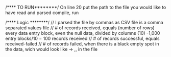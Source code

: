 /**** TO RUN********/
On line 20 put the path to the file you would like to have read and parsed
compile, run

/**** Logic ********/
// I parsed the file by commas as CSV file is a comma separated values file
// # of records received, equals (number of rows) every data entry block, even the null data, divided by columns (10)
    -1,000 entry blocks/10 = 100 records received
// # of records successful, equals received-failed
// # of records failed, when there is a black empty spot in the data, wich would look like -> ,,  in the file
